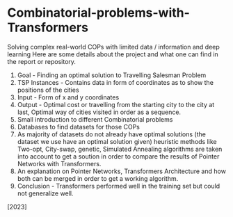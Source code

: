 # Combinatorial-problems-with-Transformers
Solving complex real-world COPs with limited data / information and deep learning 
Here are some details about the project and what one can find in the report or repository.

1. Goal - Finding an optimal solution to Travelling Salesman Problem
2. TSP Instances - Contains data in form of coordinates as to show the positions of the cities
3. Input - Form of x and y coordinates
4. Output - Optimal cost or travelling from the starting city to the city at last, Optimal way of cities visited in order as a sequence.
5. Small introduction to different Combinatorial problems
6. Databases to find datasets for those COPs
7. As majority of datasets do not already have optimal solutions (the dataset we use have an optimal solution given) heuristic methods like Two-opt, City-swap, genetic, Simulated Annealing algorithms are taken into account to get a soution in order to compare the results of Pointer Networks with Transformers.
8. An explanation on Pointer Networks, Transformers Architecture and how both can be merged in order to get a working algorithm.
9. Conclusion - Transformers performed well in the training set but could not generalize well.

[2023]
